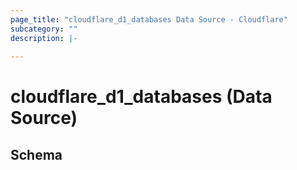 ```yaml
---
page_title: "cloudflare_d1_databases Data Source - Cloudflare"
subcategory: ""
description: |-
  
---
```


# cloudflare_d1_databases (Data Source)




<!-- schema generated by tfplugindocs -->
## Schema


